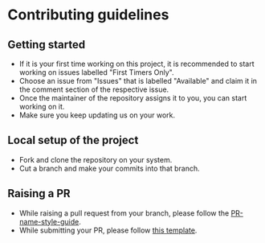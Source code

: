 # Contributing guidelines

## Getting started
- If it is your first time working on this project, it is recommended to start working on issues labelled "First Timers Only". 
- Choose an issue from "Issues" that is labelled "Available" and claim it in the comment section of the respective issue. 
- Once the maintainer of the repository assigns it to you, you can start working on it.
- Make sure you keep updating us on your work.

## Local setup of the project
- Fork and clone the repository on your system.
- Cut a branch and make your commits into that branch.

## Raising a PR
- While raising a pull request from your branch, please follow the [PR-name-style-guide](https://github.com/OpenLake/Cross-Platform-Activity-Tracker/wiki/PR-name-style-guide).
- While submitting your PR, please follow [this template]().


